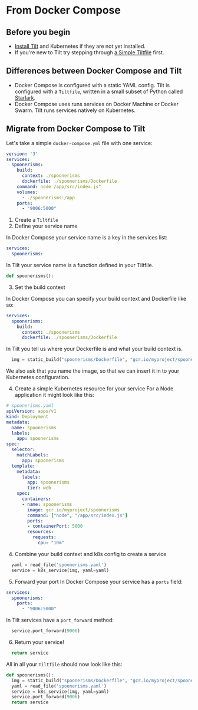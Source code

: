 # From Docker Compose
## Before you begin
* [Install Tilt](install.html) and Kubernetes if they are not yet installed.
* If you're new to Tilt try stepping through [a Simple Tiltfile](first_config.html) first.

## Differences between Docker Compose and Tilt
* Docker Compose is configured with a static YAML config. Tilt is configured with a `Tiltfile`, written in a small subset of Python called
[Starlark](https://github.com/bazelbuild/starlark#tour>).
* Docker Compose uses runs services on Docker Machine or Docker Swarm. Tilt runs services natively on Kubernetes.

## Migrate from Docker Compose to Tilt
Let's take a simple `docker-compose.yml` file with one service:

```yaml
version: '3'
services:
  spoonerisms:
    build:
      context: ./spoonerisms
      dockerfile: ./spoonerisms/Dockerfile
    command: node /app/src/index.js"
    volumes:
      - ./spoonerisms:/app
    ports:
      - "9006:5000"
```

1. Create a `Tiltfile`
2. Define your service name

In Docker Compose your service name is a key in the services list:

```yaml
services:
  spoonerisms:
```

In Tilt your service name is a function defined in your Tiltfile.

```python
def spoonerisms():

```
3. Set the build context

In Docker Compose you can specify your build context and Dockerfile like so:

```yaml
services:
  spoonerisms:
    build:
      context: ./spoonerisms
      dockerfile: ./spoonerisms/Dockerfile
```

In Tilt you tell us where your Dockerfile is and what your build context is.

```python
  img = static_build("spoonerisms/Dockerfile", "gcr.io/myproject/spoonerisms", context="spoonerisms")
```

We also ask that you name the image, so that we can insert it in to your Kubernetes configuration.

4. Create a simple Kubernetes resource for your service
For a Node application it might look like this:
```yaml
# spoonerisms.yaml
apiVersion: apps/v1
kind: Deployment
metadata:
  name: spoonerisms
  labels:
    app: spoonerisms
spec:
  selector:
    matchLabels:
      app: spoonerisms
  template:
    metadata:
      labels:
        app: spoonerisms
        tier: web
    spec:
      containers:
      - name: spoonerisms
        image: gcr.io/myproject/spoonerisms
        command: ["node", "/app/src/index.js"]
        ports:
        - containerPort: 5000
        resources:
          requests:
            cpu: "10m"
```

4. Combine your build context and k8s config to create a service
```python
  yaml = read_file('spoonerisms.yaml')
  service = k8s_service(img, yaml=yaml)
```

5. Forward your port
In Docker Compose your service has a `ports` field:

```yaml
services:
  spoonerisms:
    ports:
      - "9006:5000"
```

In Tilt services have a `port_forward` method:

```python
  service.port_forward(9006)
```

6. Return your service!

```python
  return service
```

All in all your `Tiltfile` should now look like this:

```python
def spoonerisms():
  img = static_build("spoonerisms/Dockerfile", "gcr.io/myproject/spoonerisms", context="spoonerisms")
  yaml = read_file('spoonerisms.yaml')
  service = k8s_service(img, yaml=yaml)
  service.port_forward(9006)
  return service
```
